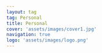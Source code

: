 ```yaml
---
layout: tag
tag: Personal
title: Personal
cover: 'assets/images/cover1.jpg'
navigation: true
logo: 'assets/images/logo.png'
---
```


